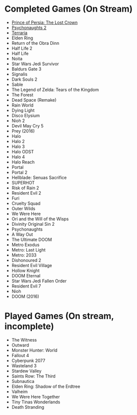# Completed Games (On Stream)
- [Prince of Persia: The Lost Crown](https://www.youtube.com/watch?v=Capeh7RH6S8&list=PLMvZhx4lipDIorMFZAc4-Jv5N8H_tTg4H)
- [Psychonaughts 2](https://www.youtube.com/watch?v=vllnap-8Agg&list=PLMvZhx4lipDJu1MlZZ9qaepzRcPOtOOR-)
- [Terraria](https://www.youtube.com/watch?v=oqNkygT3Vwg&list=PLMvZhx4lipDIJ3AszXpXFoFBjP1t1oYTr)
- Elden Ring
- Return of the Obra Dinn
- Half Life 2
- Half Life
- Noita
- Star Wars Jedi Survivor
- Baldurs Gate 3
- Signalis
- Dark Souls 2
- Sable
- The Legend of Zelda: Tears of the Kingdom
- The Forest
- Dead Space (Remake)
- Rain World
- Dying Light
- Disco Elysium
- Nioh 2
- Devil May Cry 5
- Prey (2016)
- Halo 
- Halo 2
- Halo 3
- Halo ODST
- Halo 4
- Halo Reach
- Portal
- Portal 2
- Hellblade: Senuas Sacrifice
- SUPERHOT
- Risk of Rain 2
- Resident Evil 2
- Furi
- Cruelty Squad
- Outer Wilds
- We Were Here
- Ori and the Will of the Wisps
- Divinity Original Sin 2
- Psychonaughts
- A Way Out
- The Ultimate DOOM
- Metro Exodus
- Metro: Last Light
- Metro: 2033
- Dishonoured 2
- Resident Evil Village
- Hollow Knight
- DOOM Eternal
- Star Wars Jedi Fallen Order
- Resident Evil 7
- Nioh
- DOOM (2016)

# Played Games (On stream, incomplete)
- The Witness
- Outward
- Monster Hunter: World
- Fallout 4
- Cyberpunk 2077
- Wasteland 3
- Stardew Valley
- Saints Row: The Third
- Subnautica
- Elden Ring: Shadow of the Erdtree
- Valheim
- We Were Here Together
- Tiny Tinas Wonderlands
- Death Stranding
